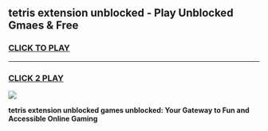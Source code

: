 
## tetris extension unblocked - Play Unblocked Gmaes & Free
<h3>
<a href="https://news.freeplayer.one?title=tetris_extension_unblocked&ref=16F">CLICK TO PLAY</a></h3>
<hr>

<h3>
<a href="https://news.freeplayer.one?title=tetris_extension_unblocked&ref=16F">CLICK 2 PLAY</a>
  
</h3>

<a href="https://news.freeplayer.one?title=tetris_extension_unblocked&ref=16F/"><img src="https://clearcache.store/games.png"></a>


**tetris extension unblocked games unblocked: Your Gateway to Fun and Accessible Online Gaming**
